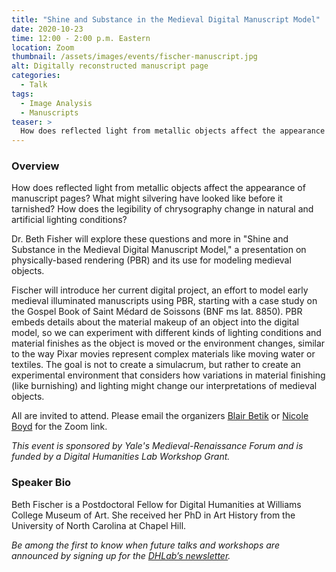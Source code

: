 ```yaml
---
title: "Shine and Substance in the Medieval Digital Manuscript Model"
date: 2020-10-23
time: 12:00 - 2:00 p.m. Eastern
location: Zoom
thumbnail: /assets/images/events/fischer-manuscript.jpg
alt: Digitally reconstructed manuscript page
categories:
  - Talk
tags:
  - Image Analysis
  - Manuscripts
teaser: > 
  How does reflected light from metallic objects affect the appearance of manuscript pages? What might silvering have looked like before it tarnished? Beth Fisher will explore these questions and more in a presentation on physically-based rendering (PBR) and its use for modeling medieval objects.
---
```


### Overview
How does reflected light from metallic objects affect the appearance of manuscript pages? What might silvering have looked like before it tarnished? How does the legibility of chrysography change in natural and artificial lighting conditions?

Dr. Beth Fisher will explore these questions and more in "Shine and Substance in the Medieval Digital Manuscript Model," a presentation on physically-based rendering (PBR) and its use for modeling medieval objects.

Fischer will introduce her current digital project, an effort to model early medieval illuminated manuscripts using PBR, starting with a case study on the Gospel Book of Saint Médard de Soissons (BNF ms lat. 8850). PBR embeds details about the material makeup of an object into the digital model, so we can experiment with different kinds of lighting conditions and material finishes as the object is moved or the environment changes, similar to the way Pixar movies represent complex materials like moving water or textiles. The goal is not to create a simulacrum, but rather to create an experimental environment that considers how variations in material finishing (like burnishing) and lighting might change our interpretations of medieval objects. 

All are invited to attend. Please email the organizers [Blair Betik](mailto:blair.betik@yale.edu) or [Nicole Boyd](mailto:nicole.boyd@yale.edu) for the Zoom link.

*This event is sponsored by Yale's Medieval-Renaissance Forum and is funded by a Digital Humanities Lab Workshop Grant.*

### Speaker Bio
Beth Fischer is a Postdoctoral Fellow for Digital Humanities at Williams College Museum of Art. She received her PhD in Art History from the University of North Carolina at Chapel Hill.

*Be among the first to know when future talks and workshops are announced by signing up for the <a href='https://subscribe.yale.edu/browse?search=digital+humanities' target='_blank'>DHLab’s newsletter</a>.*